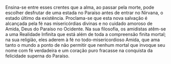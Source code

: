 ﻿Ensina-se entre esses crentes que a alma, ao passar pela morte, pode escolher desfrutar de uma estada no Paraíso antes de entrar no Nirvana, o estado último da existência. Proclama-se que esta nova salvação é alcançada pela fé nas misericórdias divinas e no cuidado amoroso de Amida, Deus do Paraíso no Ocidente. Na sua filosofia, os amidistas atêm-se a uma Realidade Infinita que está além de toda a compreensão finita mortal; na sua religião, eles aderem à fé no todo-misericordioso Amida, que ama tanto o mundo a ponto de não permitir que nenhum mortal que invoque seu nome com fé verdadeira e um coração puro fracasse na conquista da felicidade superna do Paraíso.